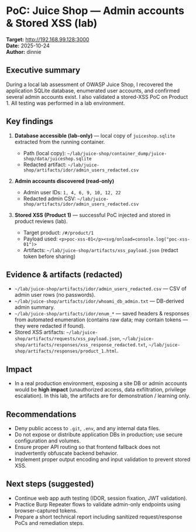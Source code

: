 # PoC: Juice Shop — Admin accounts & Stored XSS (lab)
**Target:** http://192.168.99.128:3000  
**Date:** 2025-10-24  
**Author:** dinnie

## Executive summary
During a local lab assessment of OWASP Juice Shop, I recovered the application SQLite database, enumerated user accounts, and confirmed several admin accounts exist. I also validated a stored-XSS PoC on Product 1. All testing was performed in a lab environment.

## Key findings
1. **Database accessible (lab-only)** — local copy of `juiceshop.sqlite` extracted from the running container.  
   - Path (local copy): `~/lab/juice-shop/container_dump/juice-shop/data/juiceshop.sqlite`  
   - Redacted artifact: `~/lab/juice-shop/artifacts/idor/admin_users_redacted.csv`

2. **Admin accounts discovered (read-only)**  
   - Admin user IDs: `1, 4, 6, 9, 10, 12, 22`  
   - Redacted admin CSV: `~/lab/juice-shop/artifacts/idor/admin_users_redacted.csv`

3. **Stored XSS (Product 1)** — successful PoC injected and stored in product reviews (lab).  
   - Target product: `/#/product/1`  
   - Payload used: `<p>poc-xss-01</p><svg/onload=console.log("poc-xss-01")>`  
   - Artifacts: `~/lab/juice-shop/artifacts/xss_payload.json` (redact token before sharing)

## Evidence & artifacts (redacted)
- `~/lab/juice-shop/artifacts/idor/admin_users_redacted.csv` — CSV of admin user rows (no passwords).  
- `~/lab/juice-shop/artifacts/idor/whoami_db_admin.txt` — DB-derived admin summary.  
- `~/lab/juice-shop/artifacts/idor/enum_*` — saved headers & responses from automated enumeration (contains raw data; may contain tokens — they were redacted if found).  
- Stored XSS artifacts: `~/lab/juice-shop/artifacts/requests/xss_payload.json`, `~/lab/juice-shop/artifacts/responses/xss_response_redacted.txt`, `~/lab/juice-shop/artifacts/responses/product_1.html`.

## Impact
- In a real production environment, exposing a site DB or admin accounts would be **high impact** (unauthorized access, data exfiltration, privilege escalation). In this lab, the artifacts are for demonstration / learning only.

## Recommendations
- Deny public access to `.git`, `.env`, and any internal data files.  
- Do not expose or distribute application DBs in production; use secure configuration and volumes.  
- Ensure proper API routing so that frontend fallback does not inadvertently obfuscate backend behavior.  
- Implement proper output encoding and input validation to prevent stored XSS.

## Next steps (suggested)
- Continue web app auth testing (IDOR, session fixation, JWT validation).  
- Practice Burp Repeater flows to validate admin-only endpoints using browser-captured tokens.  
- Prepare a short technical report including sanitized request/response PoCs and remediation steps.

